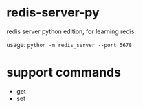 # redis-server-py
redis server python edition, for learning redis.

usage: `python -m redis_server --port 5678`

# support commands
- get
- set

